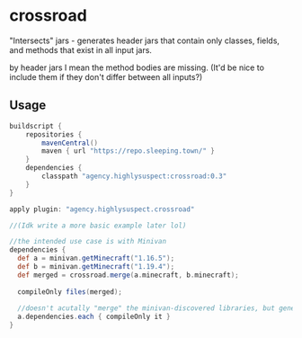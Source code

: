 # crossroad

"Intersects" jars - generates header jars that contain only classes, fields, and methods that exist in all input jars.

by header jars I mean the method bodies are missing. (It'd be nice to include them if they don't differ between all inputs?)

## Usage

```gradle
buildscript {
	repositories {
		mavenCentral()
		maven { url "https://repo.sleeping.town/" }
	}
	dependencies {
		classpath "agency.highlysuspect:crossroad:0.3"
	}
}

apply plugin: "agency.highlysuspect.crossroad"

//(Idk write a more basic example later lol)

//the intended use case is with Minivan
dependencies {
  def a = minivan.getMinecraft("1.16.5");
  def b = minivan.getMinecraft("1.19.4");
  def merged = crossroad.merge(a.minecraft, b.minecraft);
  
  compileOnly files(merged);
  
  //doesn't acutally "merge" the minivan-discovered libraries, but generally is good enough
  a.dependencies.each { compileOnly it }
}
```